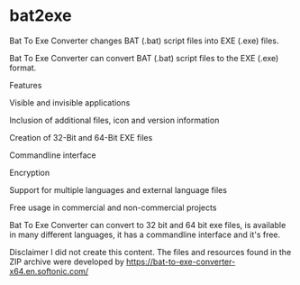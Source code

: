 # bat2exe
Bat To Exe Converter changes BAT (.bat) script files into EXE (.exe) files.

Bat To Exe Converter can convert BAT (.bat) script files to the EXE (.exe) format.

Features

Visible and invisible applications

Inclusion of additional files, icon and version information

Creation of 32-Bit and 64-Bit EXE files

Commandline interface

Encryption

Support for multiple languages and external language files

Free usage in commercial and non-commercial projects

Bat To Exe Converter can convert to 32 bit and 64 bit exe files, is available in many different languages, it has a commandline interface and it's free.

Disclaimer I did not create this content. The files and resources found in the ZIP archive were developed by https://bat-to-exe-converter-x64.en.softonic.com/
